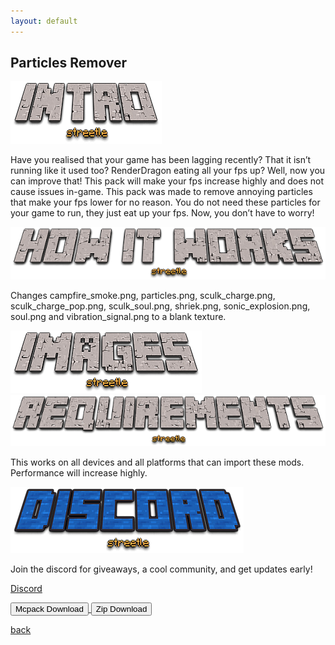 ```yaml
---
layout: default
---
```


## Particles Remover

<img src="/all/intro.png" alt="intro">

Have you realised that your game has been lagging recently? That it isn’t running like it used too? RenderDragon eating all your fps up? Well, now you can improve that! This pack will make your fps increase highly and does not cause issues in-game. This pack was made to remove annoying particles that make your fps lower for no reason. You do not need these particles for your game to run, they just eat up your fps. Now, you don’t have to worry!

<img src="/all/how.png" alt="howitworks">

Changes campfire_smoke.png, particles.png, sculk_charge.png, sculk_charge_pop.png, sculk_soul.png, shriek.png, sonic_explosion.png, soul.png and vibration_signal.png to a blank texture.

<img src="/all/images.png" alt="images">



<img src="/all/req.png" alt="requirements">

This works on all devices and all platforms that can import these mods. Performance will increase highly.

<img src="/all/discord.png" alt="discord">

Join the discord for giveaways, a cool community, and get updates early! 

[Discord](./discord)

<a href="/particlesremover/particles-remover-mcpack.mcpack" download="particles-remover-mcpack"> 
<button type="button">Mcpack Download</button> 
</a>

<a href="/particlesremover/particles-remover-zip.zip" download="particles-remover-zip"> 
<button type="button">Zip Download</button> 
</a>

[back](./)
<head>
</head>
